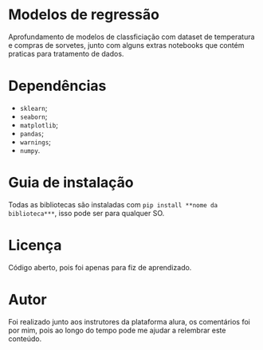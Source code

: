 # Modelos de regressão

Aprofundamento de modelos de classficiação com dataset de temperatura e compras de sorvetes, junto com alguns extras notebooks que contém praticas para tratamento de dados.

# Dependências

* ```sklearn```;
* ```seaborn```;
* ```matplotlib```;
* ```pandas```;
* ```warnings```;
* ```numpy```.



# Guia de instalação

Todas as bibliotecas são instaladas com ```pip install **nome da biblioteca***```, isso pode ser para qualquer SO.

# Licença

Código aberto, pois foi apenas para fiz de aprendizado.

# Autor

Foi realizado junto aos instrutores da plataforma alura, os comentários foi por mim, pois ao longo do tempo pode me ajudar a relembrar este conteúdo.